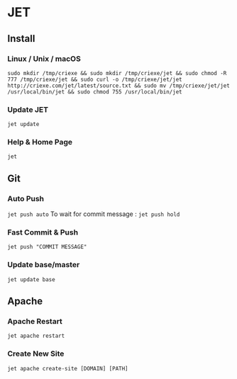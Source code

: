 # JET

## Install

### Linux / Unix / macOS
```
sudo mkdir /tmp/criexe && sudo mkdir /tmp/criexe/jet && sudo chmod -R 777 /tmp/criexe/jet && sudo curl -o /tmp/criexe/jet/jet http://criexe.com/jet/latest/source.txt && sudo mv /tmp/criexe/jet/jet /usr/local/bin/jet && sudo chmod 755 /usr/local/bin/jet
``` 

### Update JET
```jet update```

### Help & Home Page
```jet```

## Git

### Auto Push
```jet push auto```
To wait for commit message : 
```jet push hold```

### Fast Commit & Push
```jet push "COMMIT MESSAGE"```

### Update base/master
```jet update base```


## Apache

### Apache Restart
```jet apache restart```

### Create New Site
```jet apache create-site [DOMAIN] [PATH]```